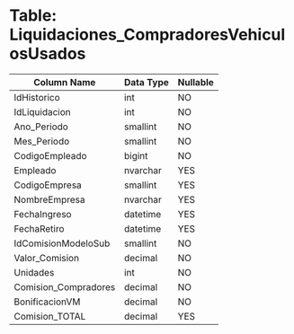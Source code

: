 # Table: Liquidaciones_CompradoresVehiculosUsados

| Column Name | Data Type | Nullable |
|-------------|-----------|----------|
| IdHistorico | int | NO |
| IdLiquidacion | int | NO |
| Ano_Periodo | smallint | NO |
| Mes_Periodo | smallint | NO |
| CodigoEmpleado | bigint | NO |
| Empleado | nvarchar | YES |
| CodigoEmpresa | smallint | YES |
| NombreEmpresa | nvarchar | YES |
| FechaIngreso | datetime | YES |
| FechaRetiro | datetime | YES |
| IdComisionModeloSub | smallint | NO |
| Valor_Comision | decimal | NO |
| Unidades | int | NO |
| Comision_Compradores | decimal | NO |
| BonificacionVM | decimal | NO |
| Comision_TOTAL | decimal | YES |

